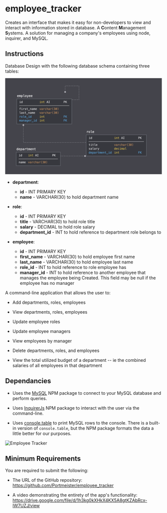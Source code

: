 # employee_tracker

Creates an interface that makes it easy for non-developers to view and interact with information stored in database. A **C**ontent **M**anagement **S**ystems. A solution for managing a company's employees using node, inquirer, and MySQL.

## Instructions

Database Design with the following database schema containing three tables:

![Database Schema](assets/images/schema.png)

* **department**:

  * **id** - INT PRIMARY KEY
  * **name** - VARCHAR(30) to hold department name

* **role**:

  * **id** - INT PRIMARY KEY
  * **title** -  VARCHAR(30) to hold role title
  * **salary** -  DECIMAL to hold role salary
  * **department_id** -  INT to hold reference to department role belongs to

* **employee**:

  * **id** - INT PRIMARY KEY
  * **first_name** - VARCHAR(30) to hold employee first name
  * **last_name** - VARCHAR(30) to hold employee last name
  * **role_id** - INT to hold reference to role employee has
  * **manager_id** - INT to hold reference to another employee that manages the employee being Created. This field may be null if the employee has no manager
  
A command-line application that allows the user to:

  * Add departments, roles, employees

  * View departments, roles, employees

  * Update employee roles

  * Update employee managers

  * View employees by manager

  * Delete departments, roles, and employees

  * View the total utilized budget of a department -- ie the combined salaries of all employees in that department

## Dependancies

* Uses the [MySQL](https://www.npmjs.com/package/mysql) NPM package to connect to your MySQL database and perform queries.

* Uses [InquirerJs](https://www.npmjs.com/package/inquirer/v/0.2.3) NPM package to interact with the user via the command-line.

* Uses [console.table](https://www.npmjs.com/package/console.table) to print MySQL rows to the console. There is a built-in version of `console.table`, but the NPM package formats the data a little better for our purposes.

![Employee Tracker](Assets/employee-tracker.gif)

## Minimum Requirements

You are required to submit the following:

* The URL of the GitHub repository: https://github.com/Portmeister/employee_tracker

* A video demonstrating the entirety of the app's functionality: https://drive.google.com/file/d/1h3kg0kXHkX4KX5A8gtKZAbRcx-lW7UZJ/view